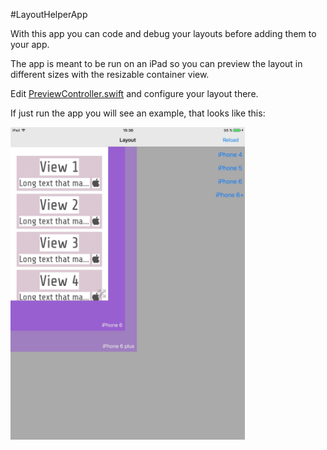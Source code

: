 
#LayoutHelperApp

With this app you can code and debug your layouts before adding them to your app.

The app is meant to be run on an iPad so you can preview the layout in different sizes with the resizable container view.

Edit [PreviewController.swift](LayoutHelperApp/PreviewController.swift) and configure your layout there.

If just run the app you will see an example, that looks like this:

<img height="500" src="screenshot.jpg">

